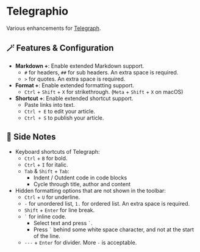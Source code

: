 # Telegraphio

Various enhancements for [Telegraph](https://telegra.ph/).

## 🪄 Features & Configuration

- **Markdown +**: Enable extended Markdown support.
    - `#` for headers, `##` for sub headers. An extra space is required.
    - `>` for quotes. An extra space is required.
- **Format +**: Enable extended formatting support.
    - `Ctrl` + `Shift` + `X` for strikethrough. (`Meta` + `Shift` + `X` on macOS)
- **Shortcut +**: Enable extended shortcut support.
    - Paste links into text.
    - `Ctrl + E` to edit your article.
    - `Ctrl + S` to publish your article.

## 📖 Side Notes

- Keyboard shortcuts of Telegraph:
    - `Ctrl` + `B` for bold.
    - `Ctrl` + `I` for italic.
    - `Tab` & `Shift` + `Tab`:
        - Indent / Outdent code in code blocks
        - Cycle through title, author and content
- Hidden formatting options that are not shown in the toolbar:
    - `Ctrl` + `U` for underline.
    - `-` for unordered list, `1.` for ordered list. An extra space is required.
    - `Shift` + `Enter` for line break.
    - `` ` `` for inline code.
        - Select text and press `` ` ``.
        - Press `` ` `` behind some white space character, and not at the start of the line.
    - `---` + `Enter` for divider. More `-` is acceptable.
